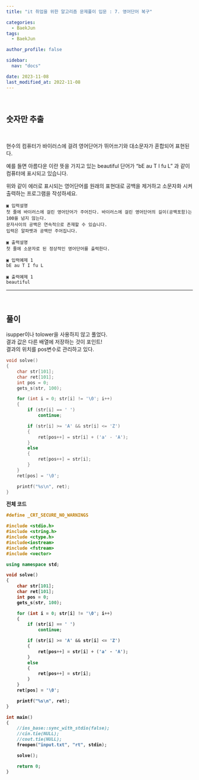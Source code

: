 ```yaml
---
title: "it 취업을 위한 알고리즘 문제풀이 입문 : 7. 영어단어 복구"

categories:
  - BaekJun
tags:
  - BaekJun

author_profile: false

sidebar:
  nav: "docs"

date: 2023-11-08
last_modified_at: 2022-11-08
---
```


<br>

## 숫자만 추출

<br>

현수의 컴퓨터가 바이러스에 걸려 영어단어가 뛰어쓰기와 대소문자가 혼합되어 표현된다.  

예를 들면 아름다운 이란 뜻을 가지고 있는 beautiful 단어가 “bE au T I fu L” 과 같이 컴퓨터에 표시되고 있습니다.  

위와 같이 에러로 표시되는 영어단어를 원래의 표현대로 공백을
제거하고 소문자화 시켜 출력하는 프로그램을 작성하세요.  
 

```
▣ 입력설명
첫 줄에 바이러스에 걸린 영어단어가 주어진다. 바이러스에 걸린 영어단어의 길이(공백포함)는 100을 넘지 않는다. 
문자사이의 공백은 연속적으로 존재할 수 있습니다. 
입력은 알파벳과 공백만 주어집니다.

▣ 출력설명
첫 줄에 소문자로 된 정상적인 영어단어를 출력한다.

▣ 입력예제 1 
bE au T I fu L

▣ 출력예제 1
beautiful
```

---

<br>

## 풀이  

isupper이나 tolower을 사용하지 않고 풀었다.  
결과 값은 다른 배열에 저장하는 것이 포인트!  
결과의 위치를 pos변수로 관리하고 있다.

```cpp
void solve()
{
	char str[101];
	char ret[101];
	int pos = 0;
	gets_s(str, 100);

	for (int i = 0; str[i] != '\0'; i++)
	{
		if (str[i] == ' ')
			continue;

		if (str[i] >= 'A' && str[i] <= 'Z')
		{
			ret[pos++] = str[i] + ('a' - 'A');
		}
		else
		{
			ret[pos++] = str[i];
		}
	}
	ret[pos] = '\0';

	printf("%s\n", ret);
}
```

<b>전체 코드

```cpp
#define _CRT_SECURE_NO_WARNINGS

#include <stdio.h>
#include <string.h>
#include <ctype.h>
#include<iostream>
#include <fstream>
#include <vector>

using namespace std;

void solve()
{
	char str[101];
	char ret[101];
	int pos = 0;
	gets_s(str, 100);

	for (int i = 0; str[i] != '\0'; i++)
	{
		if (str[i] == ' ')
			continue;

		if (str[i] >= 'A' && str[i] <= 'Z')
		{
			ret[pos++] = str[i] + ('a' - 'A');
		}
		else
		{
			ret[pos++] = str[i];
		}
	}
	ret[pos] = '\0';

	printf("%s\n", ret);
}

int main()
{
	//ios_base::sync_with_stdio(false);
	//cin.tie(NULL);
	//cout.tie(NULL);
	freopen("input.txt", "rt", stdin);

	solve();

	return 0;
}
```